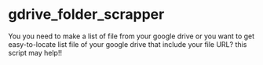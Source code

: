 # gdrive_folder_scrapper
You you need to make a list of file from your google drive or you want to get easy-to-locate list file of your google drive that include your file URL? 
this script may help!!

